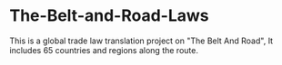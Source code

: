 # The-Belt-and-Road-Laws
This is a global trade law translation project on "The Belt And Road", It includes 65 countries and regions along the route.
